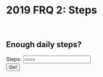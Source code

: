 # 2019 FRQ 2: Steps


<script>

    
function dailySteps(){
    var total_steps = document.getElementById("total_steps").value;

    var str_url_dailySteps = "https://csa.rebeccaaa.tk/api/step/dailySteps/" + total_steps;
    console.log(str_url_dailySteps)

     fetch(str_url_dailySteps)
    // response is a RESTful "promise" on any successful fetch
    .then(response => {
      // check for response errors
      if (response.status !== 200) {
          error('GET API response failure: ' + response.status);
          return;
        }
      // valid response will have JSON data
      response.json().then(data => {
          console.log(data);
    
          document.getElementById("dailySteps_result").innerHTML = "enough? " +  data;
        })
    }) 
}

</script>

<br>
<h2>Enough daily steps?</h2>
<label for="total_steps">Steps:</label>
<input type="text" id="total_steps" name="total_steps" placeholder="####">
<br>
<button onclick="dailySteps()">Go!</button> 
<br>
<h3 id="dailySteps_result"></h3>
<br>
<br>